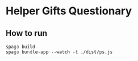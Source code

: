 # Helper Gifts Questionary

## How to run
```
spago build
spago bundle-app --watch -t ./dist/ps.js
```
